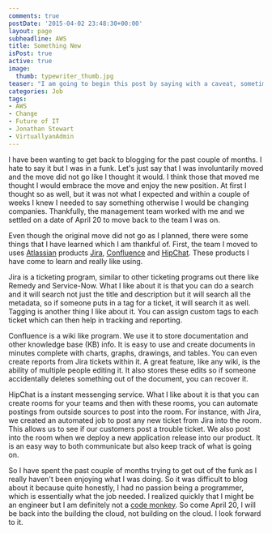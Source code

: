 ```yaml
---
comments: true
postDate: '2015-04-02 23:48:30+00:00'
layout: page
subheadline: AWS
title: Something New
isPost: true
active: true
image:
  thumb: typewriter_thumb.jpg
teaser: "I am going to begin this post by saying with a caveat, sometimes you just need to be patient."
categories: Job
tags:
- AWS
- Change
- Future of IT
- Jonathan Stewart
- VirtuallyanAdmin
---
```


I have been wanting to get back to blogging for the past couple of months. I hate to say it but I was in a funk. Let's just say that I was involuntarily moved and the move did not go like I thought it would. I think those that moved me thought I would embrace the move and enjoy the new position. At first I thought so as well, but it was not what I expected and within a couple of weeks I knew I needed to say something otherwise I would be changing companies. Thankfully, the management team worked with me and we settled on a date of April 20 to move back to the team I was on.

Even though the original move did not go as I planned, there were some things that I have learned which I am thankful of. First, the team I moved to uses <a href="https://www.atlassian.com/">Atlassian</a> products <a href="https://www.atlassian.com/software/jira">Jira</a>, <a href="https://www.atlassian.com/software/confluence">Confluence</a> and <a href="https://www.atlassian.com/software/hipchat">HipChat</a>. These products I have come to learn and really like using.

Jira is a ticketing program, similar to other ticketing programs out there like Remedy and Service-Now. What I like about it is that you can do a search and it will search not just the title and description but it will search all the metadata, so if someone puts in a tag for a ticket, it will search it as well. Tagging is another thing I like about it. You can assign custom tags to each ticket which can then help in tracking and reporting.

Confluence is a wiki like program. We use it to store documentation and other knowledge base (KB) info. It is easy to use and create documents in minutes complete with charts, graphs, drawings, and tables. You can even create reports from Jira tickets within it. A great feature, like any wiki, is the ability of multiple people editing it. It also stores these edits so if someone accidentally deletes something out of the document, you can recover it.

HipChat is a instant messenging service. What I like about it is that you can create rooms for your teams and then with these rooms, you can automate postings from outside sources to post into the room. For instance, with Jira, we created an automated job to post any new ticket from Jira into the room. This allows us to see if our customers post a trouble ticket. We also post into the room when we deploy a new application release into our product. It is an easy way to both communicate but also keep track of what is going on.

So I have spent the past couple of months trying to get out of the funk as I really haven't been enjoying what I was doing. So it was difficult to blog about it because quite honestly, I had no passion being a programmer, which is essentially what the job needed. I realized quickly that I might be an engineer but I am definitely not a <a href="https://www.youtube.com/watch?v=qYodWEKCuGg">code monkey</a>. So come April 20, I will be back into the building the cloud, not building on the cloud. I look forward to it.
